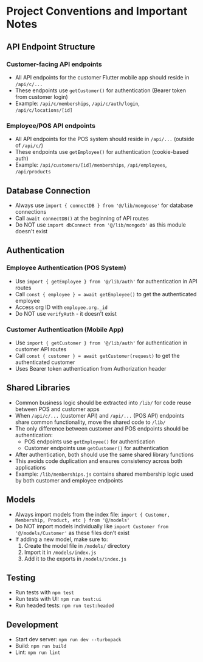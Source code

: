 # Project Conventions and Important Notes

## API Endpoint Structure

### Customer-facing API endpoints
- All API endpoints for the customer Flutter mobile app should reside in `/api/c/...`
- These endpoints use `getCustomer()` for authentication (Bearer token from customer login)
- Example: `/api/c/memberships`, `/api/c/auth/login`, `/api/c/locations/[id]`

### Employee/POS API endpoints  
- All API endpoints for the POS system should reside in `/api/...` (outside of `/api/c/`)
- These endpoints use `getEmployee()` for authentication (cookie-based auth)
- Example: `/api/customers/[id]/memberships`, `/api/employees`, `/api/products`

## Database Connection
- Always use `import { connectDB } from '@/lib/mongoose'` for database connections
- Call `await connectDB()` at the beginning of API routes
- Do NOT use `import dbConnect from '@/lib/mongodb'` as this module doesn't exist

## Authentication

### Employee Authentication (POS System)
- Use `import { getEmployee } from '@/lib/auth'` for authentication in API routes
- Call `const { employee } = await getEmployee()` to get the authenticated employee
- Access org ID with `employee.org._id`
- Do NOT use `verifyAuth` - it doesn't exist

### Customer Authentication (Mobile App)
- Use `import { getCustomer } from '@/lib/auth'` for authentication in customer API routes
- Call `const { customer } = await getCustomer(request)` to get the authenticated customer
- Uses Bearer token authentication from Authorization header

## Shared Libraries
- Common business logic should be extracted into `/lib/` for code reuse between POS and customer apps
- When `/api/c/...` (customer API) and `/api/...` (POS API) endpoints share common functionality, move the shared code to `/lib/`
- The only difference between customer and POS endpoints should be authentication:
  - POS endpoints use `getEmployee()` for authentication
  - Customer endpoints use `getCustomer()` for authentication
- After authentication, both should use the same shared library functions
- This avoids code duplication and ensures consistency across both applications
- Example: `/lib/memberships.js` contains shared membership logic used by both customer and employee endpoints

## Models
- Always import models from the index file: `import { Customer, Membership, Product, etc } from '@/models'`
- Do NOT import models individually like `import Customer from '@/models/Customer'` as these files don't exist
- If adding a new model, make sure to:
  1. Create the model file in `/models/` directory
  2. Import it in `/models/index.js`
  3. Add it to the exports in `/models/index.js`

## Testing
- Run tests with `npm test`
- Run tests with UI: `npm run test:ui`
- Run headed tests: `npm run test:headed`

## Development
- Start dev server: `npm run dev --turbopack`
- Build: `npm run build`
- Lint: `npm run lint`